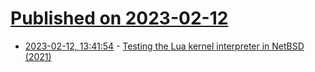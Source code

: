 # [Published on 2023-02-12](index.md)

* [2023-02-12, 13:41:54](https://news.ycombinator.com/item?id=34762748) - [Testing the Lua kernel interpreter in NetBSD (2021)](https://www.unitedbsd.com/d/590-testing-the-lua-kernel-interpreter)
